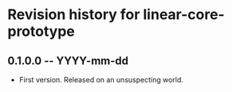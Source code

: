 # Revision history for linear-core-prototype

## 0.1.0.0 -- YYYY-mm-dd

* First version. Released on an unsuspecting world.
